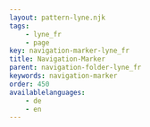 ```yaml
---
layout: pattern-lyne.njk
tags: 
    - lyne_fr
    - page
key: navigation-marker-lyne_fr
title: Navigation-Marker
parent: navigation-folder-lyne_fr
keywords: navigation-marker
order: 450
availablelanguages: 
    - de
    - en
---
```

